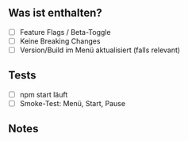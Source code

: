 ## Was ist enthalten?
- [ ] Feature Flags / Beta-Toggle
- [ ] Keine Breaking Changes
- [ ] Version/Build im Menü aktualisiert (falls relevant)

## Tests
- [ ] npm start läuft
- [ ] Smoke-Test: Menü, Start, Pause

## Notes
